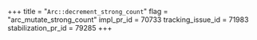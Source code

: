 +++
title = "`Arc::decrement_strong_count`"
flag = "arc_mutate_strong_count"
impl_pr_id = 70733
tracking_issue_id = 71983
stabilization_pr_id = 79285
+++
